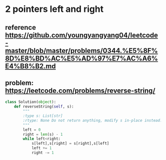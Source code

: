 # 2 pointers left and right

## reference https://github.com/youngyangyang04/leetcode-master/blob/master/problems/0344.%E5%8F%8D%E8%BD%AC%E5%AD%97%E7%AC%A6%E4%B8%B2.md

## problem: https://leetcode.com/problems/reverse-string/


~~~python
class Solution(object):
    def reverseString(self, s):
        """
        :type s: List[str]
        :rtype: None Do not return anything, modify s in-place instead.
        """
        left = 0
        right = len(s) - 1
        while left<right:
            s[left],s[right] = s[right],s[left]
            left += 1
            right -= 1
~~~